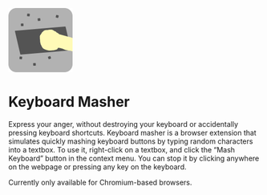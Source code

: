 ![Keyboard Masher Icon](src/icons/icon-128.png)
# Keyboard Masher
Express your anger, without destroying your keyboard or accidentally pressing keyboard shortcuts. Keyboard masher is a browser extension that simulates quickly mashing keyboard buttons by typing random characters into a textbox. To use it, right-click on a textbox, and click the “Mash Keyboard” button in the context menu. You can stop it by clicking anywhere on the webpage or pressing any key on the keyboard.

Currently only available for Chromium-based browsers.
